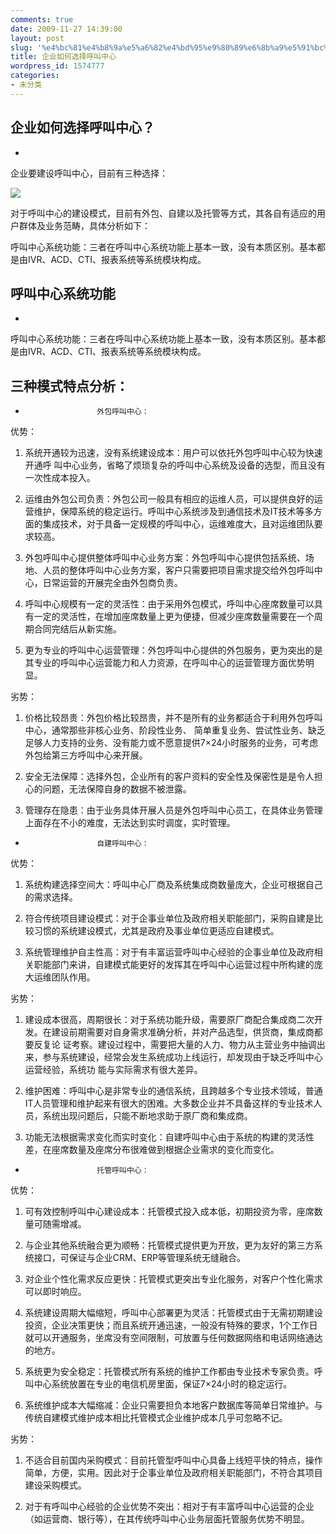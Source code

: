 ```yaml
---
comments: true
date: 2009-11-27 14:39:00
layout: post
slug: '%e4%bc%81%e4%b8%9a%e5%a6%82%e4%bd%95%e9%80%89%e6%8b%a9%e5%91%bc%e5%8f%ab%e4%b8%ad%e5%bf%83'
title: 企业如何选择呼叫中心
wordpress_id: 1574777
categories:
- 未分类
---
```


## 企业如何选择呼叫中心？





    
  * 
    

企业要建设呼叫中心，目前有三种选择：	


    

![](http://www.ti-net.com.cn/images/hcc.jpg)


    

对于呼叫中心的建设模式，目前有外包、自建以及托管等方式，其各自有适应的用户群体及业务范畴，具体分析如下：


    

呼叫中心系统功能：三者在呼叫中心系统功能上基本一致，没有本质区别。基本都是由IVR、ACD、CTI、报表系统等系统模块构成。


    




## 呼叫中心系统功能





    
  * 
    

呼叫中心系统功能：三者在呼叫中心系统功能上基本一致，没有本质区别。基本都是由IVR、ACD、CTI、报表系统等系统模块构成。


    




## 三种模式特点分析：





    
  * 					外包呼叫中心：
    

优势：


    

1)	系统开通较为迅速，没有系统建设成本：用户可以依托外包呼叫中心较为快速开通呼 叫中心业务，省略了烦琐复杂的呼叫中心系统及设备的选型，而且没有一次性成本投入。 


    

2)	运维由外包公司负责：外包公司一般具有相应的运维人员，可以提供良好的运营维护，保障系统的稳定运行。呼叫中心系统涉及到通信技术及IT技术等多方面的集成技术，对于具备一定规模的呼叫中心，运维难度大，且对运维团队要求较高。


    

3)	外包呼叫中心提供整体呼叫中心业务方案：外包呼叫中心提供包括系统、场地、人员的整体呼叫中心业务方案，客户只需要把项目需求提交给外包呼叫中心，日常运营的开展完全由外包商负责。 


    

4)	呼叫中心规模有一定的灵活性：由于采用外包模式，呼叫中心座席数量可以具有一定的灵活性，在增加座席数量上更为便捷，但减少座席数量需要在一个周期合同完结后从新实施。 


    

5)	更为专业的呼叫中心运营管理：外包呼叫中心提供的外包服务，更为突出的是其专业的呼叫中心运营能力和人力资源，在呼叫中心的运营管理方面优势明显。 


    

劣势：


    

1)	价格比较昂贵：外包价格比较昂贵，并不是所有的业务都适合于利用外包呼叫中心，通常那些非核心业务、阶段性业务、 简单重复业务、尝试性业务、缺乏足够人力支持的业务、没有能力或不愿意提供7×24小时服务的业务，可考虑外包给第三方呼叫中心来开展。 


    

2)	安全无法保障：选择外包，企业所有的客户资料的安全性及保密性是是令人担心的问题，无法保障自身的数据不被泄露。


    

3)	管理存在隐患：由于业务具体开展人员是外包呼叫中心员工，在具体业务管理上面存在不小的难度，无法达到实时调度，实时管理。


    

    
  * 					自建呼叫中心：
    

优势：


    

1)	系统构建选择空间大：呼叫中心厂商及系统集成商数量庞大，企业可根据自己的需求选择。


    

2)	符合传统项目建设模式：对于企事业单位及政府相关职能部门，采购自建是比较习惯的系统建设模式，尤其是政府及事业单位更适应自建模式。


    

3)	系统管理维护自主性高：对于有丰富运营呼叫中心经验的企事业单位及政府相关职能部门来讲，自建模式能更好的发挥其在呼叫中心运营过程中所构建的庞大运维团队作用。


    

劣势：


    

1) 建设成本很高，周期很长：对于系统功能升级，需要原厂商配合集成商二次开发。在建设前期需要对自身需求准确分析，并对产品选型，供货商，集成商都要反复论 证考察。建设过程中，需要把大量的人力、物力从主营业务中抽调出来，参与系统建设，经常会发生系统成功上线运行，却发现由于缺乏呼叫中心运营经验，系统功 能与实际需求有很大差异。


    

2)	维护困难：呼叫中心是非常专业的通信系统，且跨越多个专业技术领域，普通IT人员管理和维护起来有很大的困难。大多数企业并不具备这样的专业技术人员，系统出现问题后，只能不断地求助于原厂商和集成商。 


    

3)	功能无法根据需求变化而实时变化：自建呼叫中心由于系统的构建的灵活性差，在座席数量及座席分布很难做到根据企业需求的变化而变化。 


    

    
  * 					托管呼叫中心：
    

优势：


    

1)	可有效控制呼叫中心建设成本：托管模式投入成本低，初期投资为零，座席数量可随需增减。


    

2)	与企业其他系统融合更为顺畅：托管模式提供更为开放，更为友好的第三方系统接口，可保证与企业CRM、ERP等管理系统无缝融合。


    

3)	对企业个性化需求反应更快：托管模式更突出专业化服务，对客户个性化需求可以即时响应。


    

4)	系统建设周期大幅缩短，呼叫中心部署更为灵活：托管模式由于无需初期建设投资，企业决策更快；而且系统开通迅速，一般没有特殊的要求，1个工作日就可以开通服务，坐席没有空间限制，可放置与任何数据网络和电话网络通达的地方。


    

5)	系统更为安全稳定：托管模式所有系统的维护工作都由专业技术专家负责。呼叫中心系统放置在专业的电信机房里面，保证7×24小时的稳定运行。


    

6)	系统维护成本大幅缩减：企业只需要担负本地客户数据库等简单日常维护。与传统自建模式维护成本相比托管模式企业维护成本几乎可忽略不记。


    

劣势：


    

1)	不适合目前国内采购模式：目前托管型呼叫中心具备上线短平快的特点，操作简单，方便，实用。因此对于企事业单位及政府相关职能部门，不符合其项目建设采购模式。


    

2)	对于有呼叫中心经验的企业优势不突出：相对于有丰富呼叫中心运营的企业（如运营商、银行等），在其传统呼叫中心业务层面托管服务优势不明显。 


    


